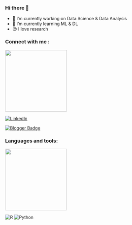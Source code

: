 ### Hi there 👋

- 🔭 I’m currently working on Data Science & Data Analysis
- 🌱 I’m currently learning ML & DL
- 😍 I love research 

### Connect with me : 

<div id="header" align="left">
  <img src="https://media.giphy.com/media/l41Yzkvl2h3roxkuk/giphy.gif" width="200"/>
</div>

[![LinkedIn](https://img.shields.io/badge/linkedin-%230077B5.svg?style=for-the-badge&logo=linkedin&logoColor=white&link=link)](https://www.linkedin.com/in/merve-poslu-31230a141/)

[![Blogger Badge](https://img.shields.io/badge/-Blogger-FF9800?style=flat-quare&labelColor=FF9800&logo=Blogger&logoColor=white&link=link)](https://www.datasciencearth.com/uyeler/merve-poslu/articles/)

### Languages and tools: 


<div id="header" align="left">
  <img src="https://media.giphy.com/media/H1jSPXCJmo8AZi3gdP/giphy.gif" width="200"/>
</div>

![R](https://img.shields.io/badge/r-%23276DC3.svg?style=for-the-badge&logo=r&logoColor=white)
![Python](https://img.shields.io/badge/python-3670A0?style=for-the-badge&logo=python&logoColor=ffdd54)
